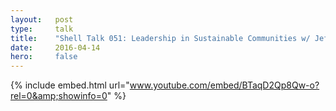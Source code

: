 ```yaml
---
layout:   post
type:     talk
title:    "Shell Talk 051: Leadership in Sustainable Communities w/ Jeff Hilnbrand"
date:     2016-04-14
hero:     false
---
```


{% include embed.html url="www.youtube.com/embed/BTaqD2Qp8Qw-o?rel=0&amp;showinfo=0" %}
